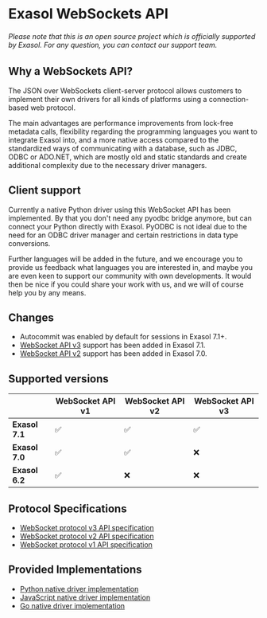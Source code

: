 # Exasol WebSockets API

###### Please note that this is an open source project which is officially supported by Exasol. For any question, you can contact our support team.

## Why a WebSockets API?

The JSON over WebSockets client-server protocol allows customers to 
implement their own drivers for all kinds of platforms using a 
connection-based web protocol. 

The main advantages are performance improvements from lock-free metadata calls, flexibility regarding the programming languages 
you want to integrate Exasol into, and a more native access compared to 
the standardized ways of communicating with a database, such as JDBC, 
ODBC or ADO.NET, which are mostly old and static standards and create
additional complexity due to the necessary driver managers.

## Client support

Currently a native Python driver using this WebSocket API has been
implemented. By that you don't need any pyodbc bridge anymore, but 
can connect your Python directly with Exasol. PyODBC is not ideal due
to the need for an ODBC driver manager and certain restrictions in 
data type conversions.

Further languages will be added in the future, and we encourage you
to provide us feedback what languages you are interested in, and 
maybe you are even keen to support our community with own developments. 
It would then be nice if you could share your work with us, and 
we will of course help you by any means. 

## Changes
* Autocommit was enabled by default for sessions in Exasol 7.1+.
* [WebSocket API v3](docs/WebsocketAPIV3.md) support has been added in Exasol 7.1.
* [WebSocket API v2](docs/WebsocketAPIV2.md) support has been added in Exasol 7.0.

## Supported versions
| | WebSocket API v1   | WebSocket API v2   | WebSocket API v3   |
| --- |--------------------|--------------------|--------------------|
| **Exasol 7.1** | :white_check_mark: | :white_check_mark: | :white_check_mark: |
| **Exasol 7.0** | :white_check_mark: | :white_check_mark: | :x:                |
| **Exasol 6.2** | :white_check_mark: | :x:                | :x:                |

## Protocol Specifications
* [WebSocket protocol v3 API specification](docs/WebsocketAPIV3.md)
* [WebSocket protocol v2 API specification](docs/WebsocketAPIV2.md)
* [WebSocket protocol v1 API specification](docs/WebsocketAPIV1.md)

## Provided Implementations
* [Python native driver implementation](python/)
* [JavaScript native driver implementation](javascript/)
* [Go native driver implementation](https://github.com/exasol/exasol-driver-go)
